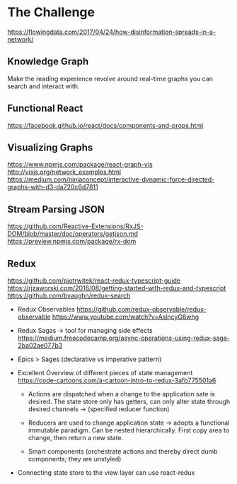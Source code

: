 # The Challenge
  https://flowingdata.com/2017/04/24/how-disinformation-spreads-in-a-network/


## Knowledge Graph
  Make the reading experience revolve around real-time graphs you can search and interact with.

## Functional React
https://facebook.github.io/react/docs/components-and-props.html

## Visualizing Graphs
https://www.npmjs.com/package/react-graph-vis
http://visjs.org/network_examples.html
https://medium.com/ninjaconcept/interactive-dynamic-force-directed-graphs-with-d3-da720c6d7811


## Stream Parsing JSON
https://github.com/Reactive-Extensions/RxJS-DOM/blob/master/doc/operators/getjson.md
https://preview.npmjs.com/package/rx-dom


## Redux
https://github.com/piotrwitek/react-redux-typescript-guide
https://rjzaworski.com/2016/08/getting-started-with-redux-and-typescript
https://github.com/bvaughn/redux-search

* Redux Observables
  https://github.com/redux-observable/redux-observable
  https://www.youtube.com/watch?v=AslncyG8whg

* Redux Sagas -> tool for managing side effects
    https://medium.freecodecamp.org/async-operations-using-redux-saga-2ba02ae077b3

* Epics > Sages    (declarative vs imperative pattern)

* Excellent Overview of different pieces of state management
  https://code-cartoons.com/a-cartoon-intro-to-redux-3afb775501a6

  * Actions
    are dispatched when a change to the application sate is desired.
      The state store only has getters, can only alter state through desired channels
        -> (specified reducer function)

  * Reducers
    are used to change application state -> adopts a functional immutable paradigm.
      Can be nested hierarchically. First copy area to change, then return a new state.

  * Smart components (orchestrate actions and thereby direct dumb components; they are unstyled)

* Connecting state store to the view layer
    can use react-redux
